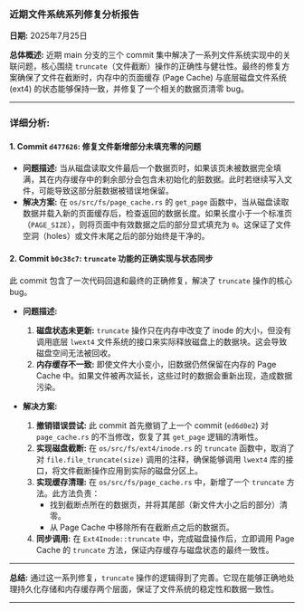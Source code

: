 ### **近期文件系统系列修复分析报告**

**日期:** 2025年7月25日

**总体概述:**
近期 main 分支的三个 commit 集中解决了一系列文件系统实现中的关联问题，核心围绕 `truncate`（文件截断）操作的正确性与健壮性。最终的修复方案确保了文件在截断时，内存中的页面缓存 (Page Cache) 与底层磁盘文件系统 (ext4) 的状态能够保持一致，并修复了一个相关的数据页清零 bug。

---

### **详细分析:**

#### **1. Commit `d477626`: 修复文件新增部分未填充零的问题**

*   **问题描述:** 当从磁盘读取文件最后一个数据页时，如果该页未被数据完全填满，其在内存缓存中的剩余部分会包含未初始化的脏数据。此时若继续写入文件，可能导致这部分脏数据被错误地保留。
*   **解决方案:** 在 `os/src/fs/page_cache.rs` 的 `get_page` 函数中，当从磁盘读取数据并载入新的页面缓存后，检查返回的数据长度。如果长度小于一个标准页（`PAGE_SIZE`），则将页面中有效数据之后的部分显式填充为 `0`。这保证了文件空洞（holes）或文件末尾之后的部分始终是干净的。

#### **2. Commit `b0c38c7`: `truncate` 功能的正确实现与状态同步**

此 commit 包含了一次代码回退和最终的正确修复，解决了 `truncate` 操作的核心 bug。

*   **问题描述:**
    1.  **磁盘状态未更新:** `truncate` 操作只在内存中改变了 inode 的大小，但没有调用底层 `lwext4` 文件系统的接口来实际释放磁盘上的数据块。这会导致磁盘空间无法被回收。
    2.  **内存缓存不一致:** 即使文件大小变小，旧数据仍然保留在内存的 Page Cache 中。如果文件被再次延长，这些过时的数据会重新出现，造成数据污染。

*   **解决方案:**
    1.  **撤销错误尝试:** 此 commit 首先撤销了上一个 commit (`ed6d0e2`) 对 `page_cache.rs` 的不当修改，恢复了其 `get_page` 逻辑的清晰性。
    2.  **实现磁盘截断:** 在 `os/src/fs/ext4/inode.rs` 的 `truncate` 函数中，取消了对 `file.file_truncate(size)` 调用的注释，确保能够调用 `lwext4` 库的接口，将文件截断操作应用到实际的磁盘分区上。
    3.  **实现缓存清理:** 在 `os/src/fs/page_cache.rs` 中，新增了一个 `truncate` 方法。此方法负责：
        *   找到截断点所在的数据页，并将其尾部（新文件大小之后的部分）清零。
        *   从 Page Cache 中移除所有在截断点之后的数据页。
    4.  **同步调用:** 在 `Ext4Inode::truncate` 中，完成磁盘操作后，立即调用 Page Cache 的 `truncate` 方法，保证内存缓存与磁盘状态的最终一致性。

---

**总结:**
通过这一系列修复，`truncate` 操作的逻辑得到了完善。它现在能够正确地处理持久化存储和内存缓存两个层面，保证了文件系统的稳定性和数据一致性。

---
